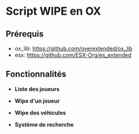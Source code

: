 # Script WIPE en OX

## Prérequis

- ox_lib: https://github.com/overextended/ox_lib
- esx: https://github.com/ESX-Org/es_extended

## Fonctionnalités

- **Liste des joueurs**  

- **Wipe d'un joueur**  

- **Wipe des véhicules**  

- **Système de recherche**  
